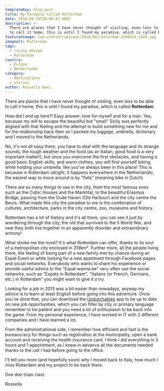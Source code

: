 ```yaml
---
templateKey: blog-post
title: My Paradise Called Rotterdam
date: 2018-04-10T20:00:07.000Z
description: >-
  There are places that I have never thought of visiting, even less to be able
  to call it home; this is until I found my paradise, which is called Rotterdam.
featuredimage: /wp-content/uploads/2018/04/rotterdam-1598418_1920.jpg
imagealt: Rotterdam
tags:
  - living abroad
  - Rotterdam
country:
  - Europe
  - Netherlands
category:
  - destinations
  - stories
author: Rossella Daví
---
```


There are places that I have never thought of visiting, even less to be able to call it home; this is until I found my paradise, which is called **Rotterdam**.

How did I end up here?! Easy answer: love for myself and for a man. Yes, because my will to escape the beautiful but "small" Sicily was perfectly aligned with that feeling and the attempt to build something new for me and for the relationship back then so I packed my luggage, umbrella, dictionary and I moved to the Netherlands.

No, it's not all easy there, you have to deal with the language and its strange sounds, the tough weather and the food (as an Italian, good food is a very important matter!), but once you overcome the first obstacles, and having a good basic English skills, and warm clothes, you will find yourself biking while holding your umbrella, like you've always been in this place! This is because in Rotterdam (alright, it happens everywhere in the Netherlands), the easiest way to move around is by "fiets" (meaning bike in Dutch)

There are so many things to see in the city, from the most famous ones such as the Cubic Houses and the Markhtal, to the beautiful Erasmus Bridge, passing from the Oude Haven (Old Harbour) and the city centre the Beurs. What made this city the paradise to me is the combination of cultures, architecture, parks in the city centre, zoo, museums and history.

Rotterdam has a lot of history and it's all there, you can see it just by wandering through the city, the old that survived to the II World War, and new they both live together in an apparently disorder and extraordinary armony!

What stroke me the most? It's what Rotterdam can offer, thanks to its soul of a metropolitan city enclosed in 319km². Further more, all the people living there, the feeling of being part of a new family met by chance during an Expat Event or while looking for a new apartment through Facebook pages and social networks. Everybody who wants to share his experience or provide useful advice to the "Expat wanna be" very often use the social networks, such as "Expats in Rotterdam", "Italians (or French, Germans, etc.) in Rotterdam" you might want to give it a try.

Looking for a job in 2013 was a bit easier than nowadays, anyway my advice is to learn at least English before going into this adventure. Once you've done that, you can download the [Undutchables](https://undutchables.nl) app to be up to date on new job opportunities, which you can filter by city or primary language remember to be patient and you need a lot of enthusiasm to be back into the game. From my personal experience, I have worked in IT with 2 different companies and I have learned a lot.

From the administrational side, I remember how efficient and fast is the bureaucracy for things such as registration at the municipality, open a bank account and receiving the health insurance card. I think I did everything in 3 hours and 1 appointment, as I knew in advance all the documents needed thanks to the call I had before going to the office.

I'll tell you more (and hopefully soon) why I moved back to Italy, how much I miss Rotterdam and my project to be back there.

Doe doe (ciao ciao)

Rossella
